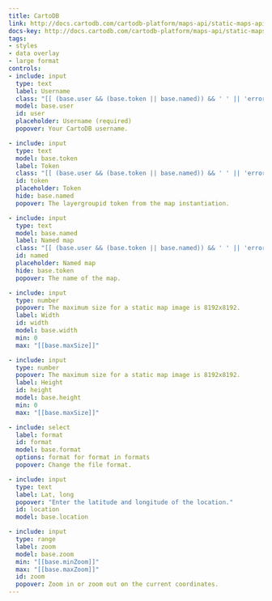 ```yaml
---
title: CartoDB
link: http://docs.cartodb.com/cartodb-platform/maps-api/static-maps-api/
docs-key: http://docs.cartodb.com/cartodb-platform/maps-api/static-maps-api/
tags:
- styles
- data overlay
- large format
controls:
- include: input
  type: text
  label: Username
  class: "[[ (base.user && (base.token || base.named)) && ' ' || 'error' ]]"
  model: base.user
  id: user
  placeholder: Username (required)
  popover: Your CartoDB username.

- include: input
  type: text
  model: base.token
  label: Token
  class: "[[ (base.user && (base.token || base.named)) && ' ' || 'error' ]]"
  id: token
  placeholder: Token
  hide: base.named
  popover: The layergroupid token from the map instantiation.

- include: input
  type: text
  model: base.named
  label: Named map
  class: "[[ (base.user && (base.token || base.named)) && ' ' || 'error' ]]"
  id: named
  placeholder: Named map
  hide: base.token
  popover: The name of the map.

- include: input
  type: number
  popover: The maximum size for a static map image is 8192x8192.
  label: Width
  id: width
  model: base.width
  min: 0
  max: "[[base.maxSize]]"

- include: input
  type: number
  popover: The maximum size for a static map image is 8192x8192.
  label: Height
  id: height
  model: base.height
  min: 0
  max: "[[base.maxSize]]"

- include: select
  label: format
  id: format
  model: base.format
  options: format for format in formats
  popover: Change the file format.

- include: input
  type: text
  label: Lat, long
  popover: "Enter the latitude and longitude of the location."
  id: location
  model: base.location

- include: input
  type: range
  label: zoom
  model: base.zoom
  min: "[[base.minZoom]]"
  max: "[[base.maxZoom]]"
  id: zoom
  popover: Zoom in or zoom out on the current coordinates.
---
```

